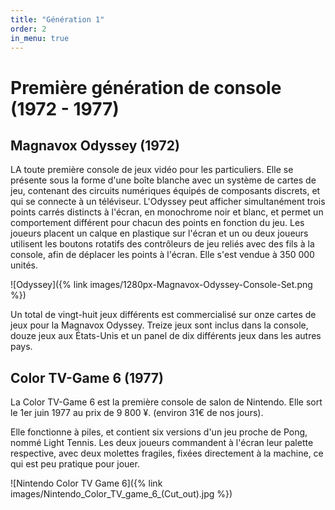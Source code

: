 ```yaml
---
title: "Génération 1"
order: 2
in_menu: true
---
```

# Première génération de console (1972 - 1977)

## Magnavox Odyssey (1972)

LA toute première console de jeux vidéo pour les particuliers. Elle se présente sous la forme d'une boîte blanche avec un système de cartes de jeu, contenant des circuits numériques équipés de composants discrets, et qui se connecte à un téléviseur. L'Odyssey peut afficher simultanément trois points carrés distincts à l'écran, en monochrome noir et blanc, et permet un comportement différent pour chacun des points en fonction du jeu. Les joueurs placent un calque en plastique sur l'écran et un ou deux joueurs utilisent les boutons rotatifs des contrôleurs de jeu reliés avec des fils à la console, afin de déplacer les points à l'écran. Elle s'est vendue à 350 000 unités.

![Odyssey]({% link images/1280px-Magnavox-Odyssey-Console-Set.png %})

Un total de vingt-huit jeux différents est commercialisé sur onze cartes de jeux pour la Magnavox Odyssey. Treize jeux sont inclus dans la console, douze jeux aux États-Unis et un panel de dix différents jeux dans les autres pays.

## Color TV-Game 6 (1977)

La Color TV-Game 6 est la première console de salon de Nintendo. Elle sort le 1er juin 1977 au prix de 9 800 ¥. (environ 31€ de nos jours).

Elle fonctionne à piles, et contient six versions d'un jeu proche de Pong, nommé Light Tennis. Les deux joueurs commandent à l'écran leur palette respective, avec deux molettes fragiles, fixées directement à la machine, ce qui est peu pratique pour jouer.

![Nintendo Color TV Game 6]({% link images/Nintendo_Color_TV_game_6_(Cut_out).jpg %}) 